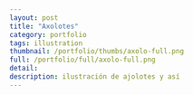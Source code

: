 ```yaml
---
layout: post
title: "Axolotes"
category: portfolio
tags: illustration
thumbnail: /portfolio/thumbs/axolo-full.png
full: /portfolio/full/axolo-full.png
detail:
description: ilustración de ajolotes y así
---
```

